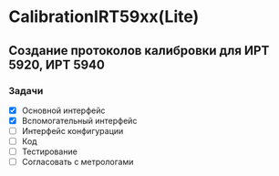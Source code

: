 <h1>CalibrationIRT59xx(Lite)</h1>
<h2>Создание протоколов калибровки для ИРТ 5920, ИРТ 5940</h2>

<h3>Задачи</h3>

- [X] Основной интерфейс
- [X] Вспомогательный интерфейс
- [ ] Интерфейс конфигурации
- [ ] Код
- [ ] Тестирование
- [ ] Согласовать с метрологами